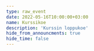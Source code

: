 ```yaml
---
type: raw_event
date: 2022-05-16T10:00:00+03:00
name: Kurssikoe
description: 'Kurssin loppukoe'
hide_from_announcments: true
hide_time: false
---
```

